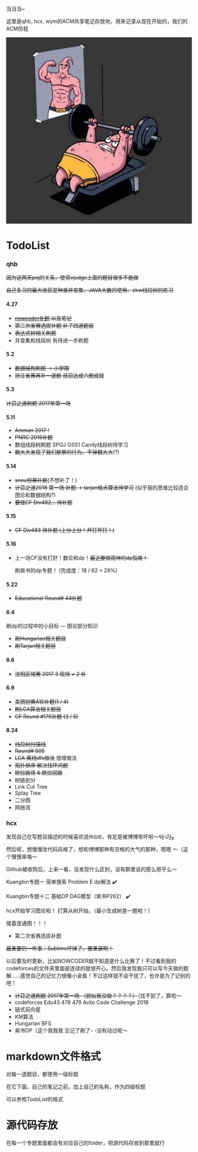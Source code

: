当当当~

这里是qhb, hcx, wym的ACM共享笔记存放地，用来记录从现在开始的，我们的ACM历程

![Figure1](https://github.com/qhb1001/For-that-dream/blob/master/Figure1.jpg)

# TodoList

### qhb

~~因为这两天poj的关系，使得vjudge上面的题目很多不能做~~

~~自己复习的最大收获是种类并查集、JAVA大数的使用、zkw线段树的练习~~

#### 4.27

* ~~[nowcoder补题](https://www.nowcoder.com/acm/contest/84#question) 以及笔记~~
* ~~第二次省赛选拔补题    补了四道题目~~
* ~~表达式树相关刷题~~
* 并查集和线段树    有待进一步刷题

#### 5.2

* ~~数据结构刷题 ->  小学期~~
* ~~浙江省赛再补一道题   目前达成六题成就~~

#### 5.3

~~计蒜之道刷题   2017年第一场~~

#### 5.11

* ~~Amman 2017 !~~
* ~~PNRC 2016补题~~
* 数组线段树刷题    SPOJ GSS1 Candy线段树待学习
* ~~魏大大发现了我们献祭的行为，干掉魏大大~~(?)

#### 5.14

* ~~snnu校赛补题~~(不想补了！)
* ~~计蒜之道2018 第一场 补题  -> tarjan缩点算法待学习~~  (似乎我的思维比较适合图论和数据结构?)
* ~~要做CF Div482… 待补题~~

#### 5.15

* ~~CF Div483   待补题 (上分上分！开打开打！)~~

#### 5.16

* 上一场CF没有打好！数论和dp！~~最近要做雨神的dp指南！~~

  刷紫书的dp专题！ (完成度：18 / 62 = 29%)

#### 5.22

* ~~Educational Round# 44补题~~

#### 6.4

刷dp的过程中的小目标 — 图论部分知识

* ~~刷Hungarian相关题目~~
* ~~刷Tarjan相关题目~~

#### 6.6

* ~~沈阳区域赛 2017  3 现场 + 2 补~~

#### 6.9

* ~~美团初赛A轮补题(1 / 4)~~
* ~~刷LCA算法相关题目~~
* ~~CF Round #176补题 (3 / 5)~~

#### 8.24

* ~~线段树扫描线~~
* ~~Round# 505~~
* ~~LCA 离线dfs做法~~  倍增做法
* ~~拓扑排序 解决找环问题~~
* ~~欧拉路径 & 欧拉回路~~
* 树链剖分
* Link Cut Tree
* Splay Tree
* 二分图
* 网络流

### hcx

发现自己在写题目描述的时候喜欢说`然后呢`，肯定是被博博带坏啦～٩(˃̶͈̀௰˂̶͈́)و

然后呢，想慢慢改代码风格了，想和博博那种有空格的大气的那种，嗯嗯 ～（这个慢慢来咯～

Github被收购后，上来一看，没发现什么区别，没有群里说的那么邪乎么～

Kuangbin专题一 简单搜索 Problem E dp解法   :heavy_check_mark:

Kuangbin专题十二 基础DP DAG模型（紫书P262） :heavy_check_mark:

hcx开始学习图论啦！
打算从树开始，（最小生成树差一题啦！）

接着连通图！！！

* 第二次省赛选拔补题

~~最重要的一件事：Sublime坏掉了，要重装啊！~~

以后要及时更新，比如NOWCODER就不知道是什么比赛了！不过看到我的codeforces的文件夹里面是连续的就很开心。然后我发现我只可以写今天做的题解……感觉自己的记忆力很像小金鱼！不过这样就不会干扰了，也许是为了记别的吧！

* ~~计蒜之道刷题   2017年第一场 （貌似我没做？？？？）~~（找不到了，算啦～
* codeforces Edu43 478 479 Avito Code Challenge 2018 
* 链式前向星 
* KM算法 
* Hungarian BFS
* 紫书DP（这个我我我 忘记了刷了- -没有动过呢～

# markdown文件格式

对每一道题目，都使用一级标题

在它下面、自己的笔记之前，加上自己的名称，作为四级标题

可以参照TodoList的格式

# 源代码存放

在每一个专题里面都会有对应自己的folder，把源代码存放到那里就行

